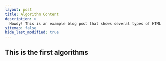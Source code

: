 ```yaml
---
layout: post
title: Algorithm Content
description: >
  Howdy! This is an example blog post that shows several types of HTML content supported in this theme.
sitemap: false
hide_last_modified: true
---
```


## This is the first algorithms
